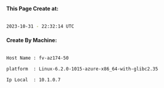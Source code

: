 
   
#### This Page Create at:

```bash

2023-10-31 - 22:32:14 UTC

```

#### Create By Machine:

```bash

Host Name : fv-az174-50

platform  : Linux-6.2.0-1015-azure-x86_64-with-glibc2.35

Ip Local  : 10.1.0.7

```

